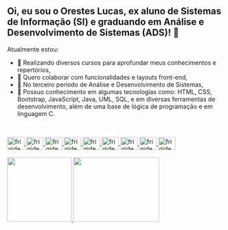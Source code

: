 ## Oi, eu sou o Orestes Lucas, ex aluno de Sistemas de Informação (SI) e graduando em Análise e Desenvolvimento de Sistemas (ADS)! 👋

  Atualmente estou:

- 🌱 Realizando diversos cursos para aprofundar meus conhecimentos e repertórios,
- 👯 Quero colaborar com funcionalidades e layouts front-end,
- 📑 No terceiro período de Análise e Desenvolvimento de Sistemas,
- 👷 Possuo conhecimento em algumas tecnologias como: HTML, CSS, Bootstrap, JavaScript, Java, UML, SQL, e em diversas ferramentas de desenvolvimento, além de uma base de lógica de programação e em linguagem C.
##
<div align="center">
  <a href="https://github.com/frigidev">
</div>
<div style="display: inline_block"><br>
  <img align="center" alt="frigidev-HTML" height="30" width="40" src="https://cdn.jsdelivr.net/gh/devicons/devicon/icons/html5/html5-original.svg">
  <img align="center" alt="frigidev-CSS" height="30" width="40" src="https://cdn.jsdelivr.net/gh/devicons/devicon/icons/css3/css3-original.svg">
  <img align="center" alt="frigidev-Js" height="30" width="40" src="https://cdn.jsdelivr.net/gh/devicons/devicon/icons/javascript/javascript-original.svg">  
  <img align="center" alt="frigidev-Bootstrap" height="30" width="40" src="https://cdn.jsdelivr.net/gh/devicons/devicon/icons/bootstrap/bootstrap-original.svg">      
  <img align="center" alt="frigidev-C" height="30" width="40" src="https://cdn.jsdelivr.net/gh/devicons/devicon/icons/c/c-original.svg">
  <img align="center" alt="frigidev-MySQL" height="30" width="40" src="https://cdn.jsdelivr.net/gh/devicons/devicon/icons/mysql/mysql-original.svg">
  <img align="center" alt="frigidev-Java" height="30" width="40" src="https://cdn.jsdelivr.net/gh/devicons/devicon/icons/java/java-original.svg">
  <img align="center" alt="frigidev-Git" height="30" width="40" src="https://cdn.jsdelivr.net/gh/devicons/devicon/icons/git/git-original-wordmark.svg">
  <img align="center" alt="frigidev-Oracle" height="30" width="40" src="https://cdn.jsdelivr.net/gh/devicons/devicon/icons/oracle/oracle-original.svg">
          
          
  
          
</div
##
<br><br>
<div>
  <a href="https://github.com/frigidev">
  <img height="150em" src="https://github-readme-stats.vercel.app/api?username=frigidev&show_icons=true&theme=dark"/>   
  <img height="150em" width ="200em" src="https://github-readme-stats.vercel.app/api/top-langs/?username=frigidev&theme=dark"/>
</div>
